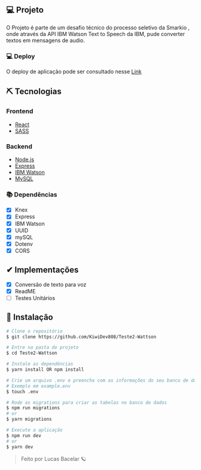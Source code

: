 ## 💻 Projeto

O Projeto é parte de um desafio técnico do processo seletivo da Smarkio , onde através da API IBM Watson Text to Speech da IBM, pude converter textos em mensagens de audio.

### 💻 Deploy

O deploy de aplicação pode ser consultado nesse <a href="https://shielded-cove-50870.herokuapp.com/" target="_blank">Link</a>

## ⛏ Tecnologias

### Frontend
- [React](https://pt-br.reactjs.org/)
- [SASS](https://sass-lang.com/)

### Backend
- [Node.js](https://nodejs.org/en/)
- [Express](https://expressjs.com/pt-br/)
- [IBM Watson](https://www.ibm.com/br-pt/watson)
- [MySQL](https://www.mysql.com/)

### 📚 Dependências

- [x] Knex
- [x] Express
- [x] IBM Watson
- [x] UUID
- [x] mySQL
- [x] Dotenv
- [x] CORS

## ✔ Implementações

- [x] Conversão de texto para voz
- [x] ReadME
- [ ] Testes Unitários

## 🚀 Instalação

```bash
# Clone o repositório
$ git clone https://github.com/KiwiDev808/Teste2-Wattson

# Entre na pasta do projeto
$ cd Teste2-Wattson

# Instale as dependências
$ yarn install OR npm install

# Crie um arquivo .env e preencha com as informações do seu banco de dados e suas chaves da API
# Exemplo em example.env
$ touch .env

# Rode as migrations para criar as tabelas no banco de dados
$ npm run migrations
# or
$ yarn migrations

# Execute a aplicação
$ npm run dev
# or
$ yarn dev

```

<blockquote>
    Feito por Lucas Bacelar 🪐
</blockquote>
